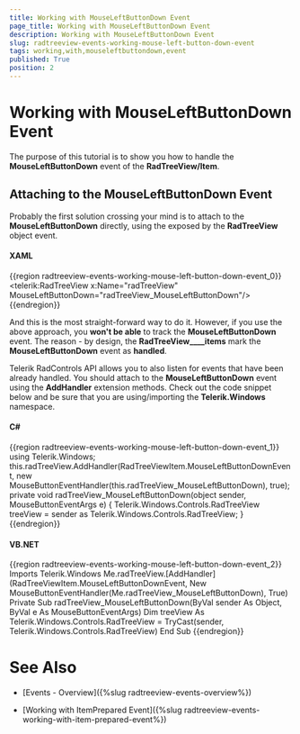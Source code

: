 ```yaml
---
title: Working with MouseLeftButtonDown Event
page_title: Working with MouseLeftButtonDown Event
description: Working with MouseLeftButtonDown Event
slug: radtreeview-events-working-mouse-left-button-down-event
tags: working,with,mouseleftbuttondown,event
published: True
position: 2
---
```


# Working with MouseLeftButtonDown Event



The purpose of this tutorial is to show you how to handle the __MouseLeftButtonDown__ event of the __RadTreeView/Item__. 

## Attaching to the MouseLeftButtonDown Event

Probably the first solution crossing your mind is to attach to the __MouseLeftButtonDown__ directly, using the exposed by the __RadTreeView__ object event.

#### __XAML__

{{region radtreeview-events-working-mouse-left-button-down-event_0}}
	<telerik:RadTreeView x:Name="radTreeView" MouseLeftButtonDown="radTreeView_MouseLeftButtonDown"/>
	{{endregion}}



And this is the most straight-forward way to do it. However, if you use the above approach, you __won't be able__ to track the __MouseLeftButtonDown__ event. The reason - by design, the __RadTreeView____items__ mark the __MouseLeftButtonDown__ event as __handled__.

Telerik RadControls API allows you to also listen for events that have been already handled. You should attach to the __MouseLeftButtonDown__ event using the __AddHandler__ extension methods. Check out the code snippet below and be sure that you are using/importing the __Telerik.Windows__ namespace.

#### __C#__

{{region radtreeview-events-working-mouse-left-button-down-event_1}}
	using Telerik.Windows;
	this.radTreeView.AddHandler(RadTreeViewItem.MouseLeftButtonDownEvent, new MouseButtonEventHandler(this.radTreeView_MouseLeftButtonDown), true);
	private void radTreeView_MouseLeftButtonDown(object sender, MouseButtonEventArgs e)
	{
	    Telerik.Windows.Controls.RadTreeView treeView = sender as Telerik.Windows.Controls.RadTreeView;
	}
	{{endregion}}



#### __VB.NET__

{{region radtreeview-events-working-mouse-left-button-down-event_2}}
	Imports Telerik.Windows
	Me.radTreeView.[AddHandler](RadTreeViewItem.MouseLeftButtonDownEvent, New MouseButtonEventHandler(Me.radTreeView_MouseLeftButtonDown), True)
	Private Sub radTreeView_MouseLeftButtonDown(ByVal sender As Object, ByVal e As MouseButtonEventArgs)
	    Dim treeView As Telerik.Windows.Controls.RadTreeView = TryCast(sender, Telerik.Windows.Controls.RadTreeView)
	End Sub
	{{endregion}}



# See Also

 * [Events - Overview]({%slug radtreeview-events-overview%})

 * [Working with ItemPrepared Event]({%slug radtreeview-events-working-with-item-prepared-event%})
